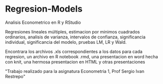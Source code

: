 # Regresion-Models
Analisis Econometrico en R y RStudio

Regresiones lineales múltiples, estimacion por minimos cuadrados ordinarios, analisis de varianza, intervalos de confianza, significancia individual, significancia del modelo, pruebas LM, LR y Wald.

Encontrara los archivos .xls correspondientes a los datos para cada regresion, un archivo en R notebook .rmd, una presentacion en word hecha con knit, una hermosa presentacion en HTML y otras presentaciones

"Trabajo realizado para la asignatura Econometria 1, Prof Sergio Ivan Restrepo"
